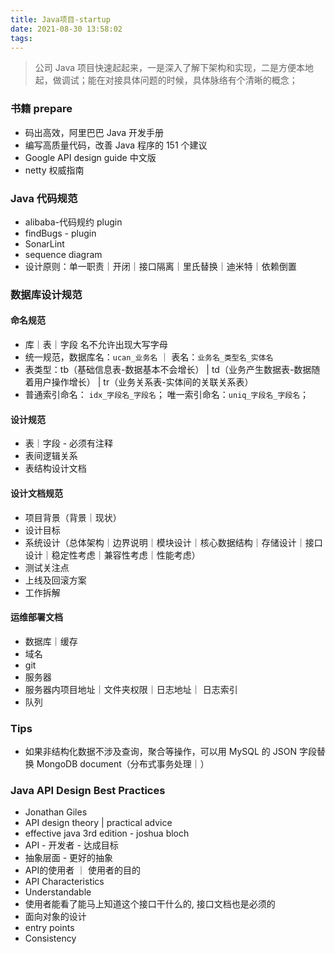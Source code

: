 ```yaml
---
title: Java项目-startup
date: 2021-08-30 13:58:02
tags:
---
```


> 公司 Java 项目快速起起来，一是深入了解下架构和实现，二是方便本地起，做调试；能在对接具体问题的时候，具体脉络有个清晰的概念；

### 书籍 prepare

- 码出高效，阿里巴巴 Java 开发手册
- 编写高质量代码，改善 Java 程序的 151 个建议
- Google API design guide 中文版
- netty 权威指南

### Java 代码规范

- alibaba-代码规约 plugin
- findBugs - plugin
- SonarLint
- sequence diagram
- 设计原则：单一职责｜开闭｜接口隔离｜里氏替换｜迪米特｜依赖倒置

### 数据库设计规范

#### 命名规范

- 库｜表｜字段 名不允许出现大写字母
- 统一规范，数据库名：`ucan_业务名` ｜ 表名：`业务名_类型名_实体名`
- 表类型：tb（基础信息表-数据基本不会增长） | td（业务产生数据表-数据随着用户操作增长） | tr（业务关系表-实体间的关联关系表）
- 普通索引命名： `idx_字段名_字段名`； 唯一索引命名：`uniq_字段名_字段名`；

#### 设计规范

- 表｜字段 - 必须有注释
- 表间逻辑关系
- 表结构设计文档

#### 设计文档规范

- 项目背景（背景｜现状）
- 设计目标
- 系统设计（总体架构｜边界说明｜模块设计｜核心数据结构｜存储设计｜接口设计｜稳定性考虑｜兼容性考虑｜性能考虑）
- 测试关注点
- 上线及回滚方案
- 工作拆解

#### 运维部署文档

- 数据库｜缓存
- 域名
- git
- 服务器
- 服务器内项目地址｜文件夹权限｜日志地址｜ 日志索引
- 队列

### Tips

- 如果非结构化数据不涉及查询，聚合等操作，可以用 MySQL 的 JSON 字段替换 MongoDB document（分布式事务处理｜）


### Java API Design Best Practices
- Jonathan Giles
- API design theory | practical advice
- effective java 3rd edition - joshua bloch
- API - 开发者 - 达成目标
- 抽象层面 - 更好的抽象
- API的使用者 ｜ 使用者的目的
- API Characteristics
 - Understandable
  - 使用者能看了能马上知道这个接口干什么的, 接口文档也是必须的
  - 面向对象的设计
  - entry points
 - Consistency 



